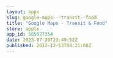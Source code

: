```yaml
---
layout: apps
slug: google-maps---transit--food
title: "Google Maps - Transit & Food"
store: apple
app_id: 585027354
date: 2023-07-20T23:49:52Z
published: 2012-12-13T04:21:00Z
---
```

